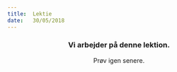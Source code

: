 ```yaml
---
title:  Lektie
date:   30/05/2018
---
```


### <center>Vi arbejder på denne lektion.</center>
<center>Prøv igen senere.</center>